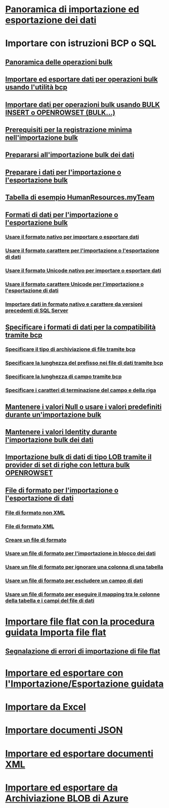 # [Panoramica di importazione ed esportazione dei dati](overview-import-export.md)
# Importare con istruzioni BCP o SQL
## [Panoramica delle operazioni bulk](bulk-import-and-export-of-data-sql-server.md)  
## [Importare ed esportare dati per operazioni bulk usando l'utilità bcp](import-and-export-bulk-data-by-using-the-bcp-utility-sql-server.md)  
## [Importare dati per operazioni bulk usando BULK INSERT o OPENROWSET (BULK...)](import-bulk-data-by-using-bulk-insert-or-openrowset-bulk-sql-server.md)  
## [Prerequisiti per la registrazione minima nell'importazione bulk](prerequisites-for-minimal-logging-in-bulk-import.md)  
## [Prepararsi all'importazione bulk dei dati](prepare-to-bulk-import-data-sql-server.md)  
## [Preparare i dati per l'importazione o l'esportazione bulk](prepare-data-for-bulk-export-or-import-sql-server.md)  
## [Tabella di esempio HumanResources.myTeam](humanresources-myteam-sample-table-sql-server.md)  
## [Formati di dati per l'importazione o l'esportazione bulk](data-formats-for-bulk-import-or-bulk-export-sql-server.md)  
### [Usare il formato nativo per importare o esportare dati](use-native-format-to-import-or-export-data-sql-server.md)  
### [Usare il formato carattere per l'importazione o l'esportazione di dati](use-character-format-to-import-or-export-data-sql-server.md)  
### [Usare il formato Unicode nativo per importare o esportare dati](use-unicode-native-format-to-import-or-export-data-sql-server.md)  
### [Usare il formato carattere Unicode per l'importazione o l'esportazione di dati](use-unicode-character-format-to-import-or-export-data-sql-server.md)  
### [Importare dati in formato nativo e carattere da versioni precedenti di SQL Server](import-native-and-character-format-data-from-earlier-versions-of-sql-server.md)  
## [Specificare i formati di dati per la compatibilità tramite bcp](specify-data-formats-for-compatibility-when-using-bcp-sql-server.md)  
### [Specificare il tipo di archiviazione di file tramite bcp](specify-file-storage-type-by-using-bcp-sql-server.md)  
### [Specificare la lunghezza del prefisso nei file di dati tramite bcp](specify-prefix-length-in-data-files-by-using-bcp-sql-server.md)  
### [Specificare la lunghezza di campo tramite bcp](specify-field-length-by-using-bcp-sql-server.md)  
### [Specificare i caratteri di terminazione del campo e della riga](specify-field-and-row-terminators-sql-server.md)  
## [Mantenere i valori Null o usare i valori predefiniti durante un'importazione bulk](keep-nulls-or-use-default-values-during-bulk-import-sql-server.md)  
## [Mantenere i valori Identity durante l'importazione bulk dei dati](keep-identity-values-when-bulk-importing-data-sql-server.md)  
## [Importazione bulk di dati di tipo LOB tramite il provider di set di righe con lettura bulk OPENROWSET](bulk-import-large-object-data-with-openrowset-bulk-rowset-provider.md)  
## [File di formato per l'importazione o l'esportazione di dati](format-files-for-importing-or-exporting-data-sql-server.md)  
### [File di formato non XML](non-xml-format-files-sql-server.md)  
### [File di formato XML](xml-format-files-sql-server.md)  
### [Creare un file di formato](create-a-format-file-sql-server.md)  
### [Usare un file di formato per l'importazione in blocco dei dati](use-a-format-file-to-bulk-import-data-sql-server.md)  
### [Usare un file di formato per ignorare una colonna di una tabella](use-a-format-file-to-skip-a-table-column-sql-server.md)  
### [Usare un file di formato per escludere un campo di dati](use-a-format-file-to-skip-a-data-field-sql-server.md)  
### [Usare un file di formato per eseguire il mapping tra le colonne della tabella e i campi del file di dati](use-a-format-file-to-map-table-columns-to-data-file-fields-sql-server.md)
# [Importare file flat con la procedura guidata Importa file flat](import-flat-file-wizard.md)
## [Segnalazione di errori di importazione di file flat](reporting-import-flat-file-failures.md)
# [Importare ed esportare con l'Importazione/Esportazione guidata](../../integration-services/import-export-data/import-and-export-data-with-the-sql-server-import-and-export-wizard.md)
# [Importare da Excel](import-data-from-excel-to-sql.md) 
# [Importare documenti JSON](../json/import-json-documents-into-sql-server.md)
# [Importare ed esportare documenti XML](examples-of-bulk-import-and-export-of-xml-documents-sql-server.md)  
# [Importare ed esportare da Archiviazione BLOB di Azure](examples-of-bulk-access-to-data-in-azure-blob-storage.md)  
